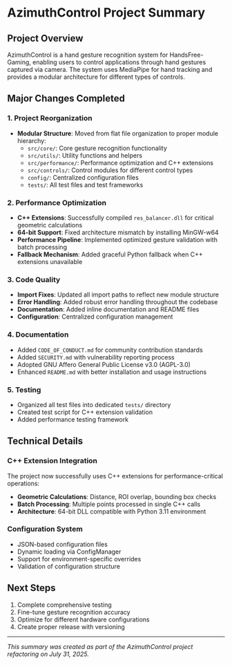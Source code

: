 # AzimuthControl Project Summary

## Project Overview
AzimuthControl is a hand gesture recognition system for HandsFree-Gaming, enabling users to control applications through hand gestures captured via camera. The system uses MediaPipe for hand tracking and provides a modular architecture for different types of controls.

## Major Changes Completed

### 1. Project Reorganization
- **Modular Structure**: Moved from flat file organization to proper module hierarchy:
  - `src/core/`: Core gesture recognition functionality
  - `src/utils/`: Utility functions and helpers
  - `src/performance/`: Performance optimization and C++ extensions
  - `src/controls/`: Control modules for different control types
  - `config/`: Centralized configuration files
  - `tests/`: All test files and test frameworks

### 2. Performance Optimization
- **C++ Extensions**: Successfully compiled `res_balancer.dll` for critical geometric calculations
- **64-bit Support**: Fixed architecture mismatch by installing MinGW-w64
- **Performance Pipeline**: Implemented optimized gesture validation with batch processing
- **Fallback Mechanism**: Added graceful Python fallback when C++ extensions unavailable

### 3. Code Quality
- **Import Fixes**: Updated all import paths to reflect new module structure
- **Error Handling**: Added robust error handling throughout the codebase
- **Documentation**: Added inline documentation and README files
- **Configuration**: Centralized configuration management

### 4. Documentation
- Added `CODE_OF_CONDUCT.md` for community contribution standards
- Added `SECURITY.md` with vulnerability reporting process
- Adopted GNU Affero General Public License v3.0 (AGPL-3.0)
- Enhanced `README.md` with better installation and usage instructions

### 5. Testing
- Organized all test files into dedicated `tests/` directory
- Created test script for C++ extension validation
- Added performance testing framework

## Technical Details

### C++ Extension Integration
The project now successfully uses C++ extensions for performance-critical operations:
- **Geometric Calculations**: Distance, ROI overlap, bounding box checks
- **Batch Processing**: Multiple points processed in single C++ calls
- **Architecture**: 64-bit DLL compatible with Python 3.11 environment

### Configuration System
- JSON-based configuration files
- Dynamic loading via ConfigManager
- Support for environment-specific overrides
- Validation of configuration structure

## Next Steps
1. Complete comprehensive testing
2. Fine-tune gesture recognition accuracy
3. Optimize for different hardware configurations
4. Create proper release with versioning

---
*This summary was created as part of the AzimuthControl project refactoring on July 31, 2025.*
